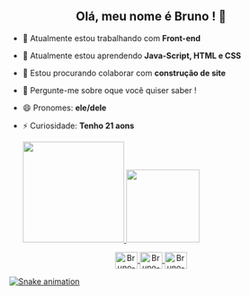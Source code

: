 <div align="center">
<h2> Olá, meu nome é Bruno ! 👋 </h2>  
  <div align="left">
    
- 🔭 Atualmente estou trabalhando com <b> Front-end </b>
- 🌱 Atualmente estou aprendendo <b> Java-Script, HTML e CSS </b>
- 👯 Estou procurando colaborar com <b> construção de site </b>
- 💬 Pergunte-me sobre oque você quiser saber !
- 😄 Pronomes: <b> ele/dele </b>
- ⚡ Curiosidade: <b> Tenho 21 aons </b>
  
  <div align="left">
  <a href="https://github.com/rafaballerini">
  <img height="180em" src="https://github-readme-stats.vercel.app/api?username=BrunoMars13&show_icons=true&bg_color=050a10&title_color=ffff00&text_color=ffffff&icon_color=ffff00&include_all_commits=true&count_private=true"/>
  <img height="130em" src="https://github-readme-stats.vercel.app/api/top-langs/?username=BrunoMars13&layout=compact&langs_count=7&bg_color=050a10&title_color=ffff00&text_color=ffffff&icon_color=ffff00"/>
</div>
  <img align="center" alt="Bruno-HTML" height="30" width="40" src="https://cdn.jsdelivr.net/gh/devicons/devicon/icons/html5/html5-original.svg"/>
  <img align="center" alt="Bruno-Java" height="30" width="40" src="https://cdn.jsdelivr.net/gh/devicons/devicon/icons/javascript/javascript-plain.svg"/>
  <img align="center" alt="Bruno-CSS" height="30" width="40" src="https://cdn.jsdelivr.net/gh/devicons/devicon/icons/css3/css3-plain.svg"/>             
  </div>
    
 ![Snake animation](https://github.com/rafaballerini/BrunoMars13/blob/output/github-contribution-grid-snake.svg)
    

